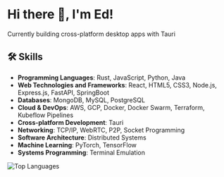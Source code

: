 # Hi there 👋, I'm Ed!

Currently building cross-platform desktop apps with Tauri

## 🛠 Skills

- **Programming Languages**: Rust, JavaScript, Python, Java
- **Web Technologies and Frameworks**: React, HTML5, CSS3, Node.js, Express.js, FastAPI, SpringBoot
- **Databases**: MongoDB, MySQL, PostgreSQL
- **Cloud & DevOps**: AWS, GCP, Docker, Docker Swarm, Terraform, Kubeflow Pipelines
- **Cross-platform Development**: Tauri
- **Networking**: TCP/IP, WebRTC, P2P, Socket Programming
- **Software Architecture**: Distributed Systems
- **Machine Learning**: PyTorch, TensorFlow
- **Systems Programming**: Terminal Emulation

![Top Languages](https://github-readme-stats.vercel.app/api/top-langs/?username=edielam&layout=compact&theme=radical&langs_count=12&hide=html,css,Makefile,JupyterNotebook)
